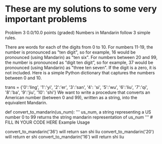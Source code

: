 # These are my solutions to some very important problems

Problem 3
0.0/10.0 points (graded)
Numbers in Mandarin follow 3 simple rules.

There are words for each of the digits from 0 to 10.
For numbers 11-19, the number is pronounced as "ten digit", so for example, 16 would be pronounced (using Mandarin) as "ten six".
For numbers between 20 and 99, the number is pronounced as “digit ten digit”, so for example, 37 would be pronounced (using Mandarin) as "three ten seven". If the digit is a zero, it is not included.
Here is a simple Python dictionary that captures the numbers between 0 and 10.

trans = {'0':'ling', '1':'yi', '2':'er', '3':'san', '4': 'si',
'5':'wu', '6':'liu', '7':'qi', '8':'ba', '9':'jiu', '10': 'shi'}
We want to write a procedure that converts an American number (between 0 and 99), written as a string, into the equivalent Mandarin.

def convert_to_mandarin(us_num):
'''
us_num, a string representing a US number 0 to 99
returns the string mandarin representation of us_num
''' # FILL IN YOUR CODE HERE
Example Usage

convert_to_mandarin('36') will return san shi liu
convert_to_mandarin('20') will return er shi
convert_to_mandarin('16') will return shi liu
